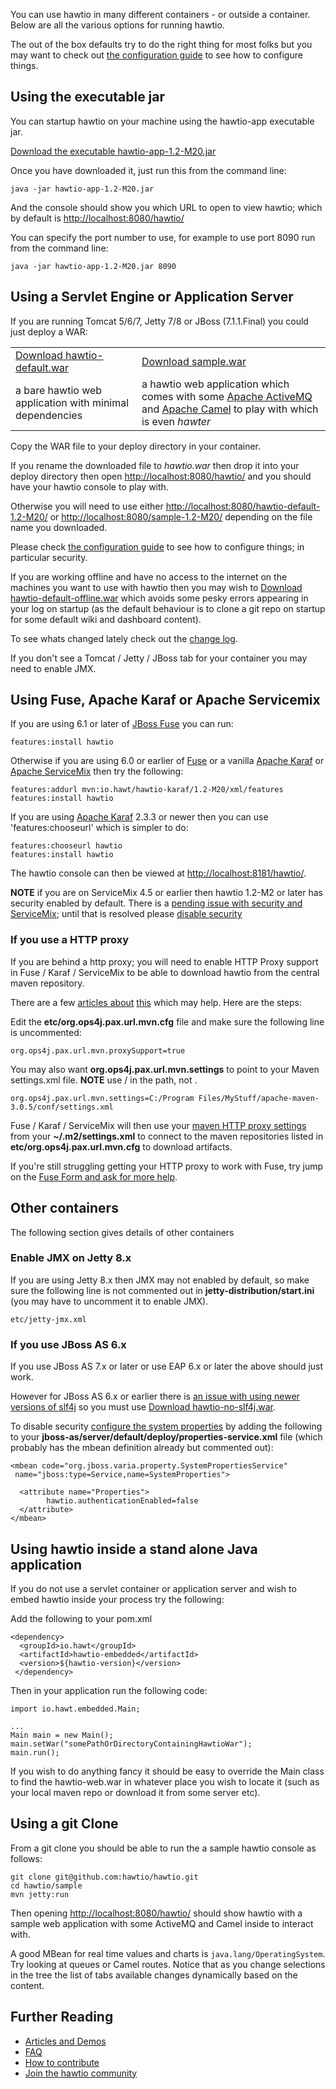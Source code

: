 You can use hawtio in many different containers - or outside a container. Below are all the various options for running hawtio.

The out of the box defaults try to do the right thing for most folks but you may want to check out [the configuration guide](http://hawt.io/configuration/index.html) to see how to configure things.


## Using the executable jar

You can startup hawtio on your machine using the hawtio-app executable jar.

<a class="btn btn-large  btn-primary" href="https://oss.sonatype.org/content/repositories/public/io/hawt/hawtio-app/1.2-M20/hawtio-app-1.2-M20.jar">Download the executable hawtio-app-1.2-M20.jar</a>

Once you have downloaded it, just run this from the command line:

    java -jar hawtio-app-1.2-M20.jar

And the console should show you which URL to open to view hawtio; which by default is [http://localhost:8080/hawtio/](http://localhost:8080/hawtio/)

You can specify the port number to use, for example to use port 8090 run from the command line:

    java -jar hawtio-app-1.2-M20.jar 8090

## Using a Servlet Engine or Application Server

If you are running Tomcat 5/6/7, Jetty 7/8 or JBoss (7.1.1.Final) you could just deploy a WAR:

<table class="buttonTable">
  <tr>
    <td>
      <a class="btn btn-large  btn-primary" href="https://oss.sonatype.org/content/repositories/public/io/hawt/hawtio-default/1.2-M20/hawtio-default-1.2-M20.war">Download hawtio-default.war</a>
    </td>
    <td>
      <a class="btn btn-large  btn-primary" href="https://oss.sonatype.org/content/repositories/public/io/hawt/sample/1.2-M20/sample-1.2-M20.war">Download sample.war</a>
    </td>
  </tr>
  <tr>
    <td>
      a bare hawtio web application with minimal dependencies
    </td>
    <td>
      a hawtio web application which comes with some <a href="http://activemq.apache.org/">Apache ActiveMQ</a> and
      <a href="http://camel.apache.org/">Apache Camel</a> to play with which is even <i>hawter</i>
    </td>
  </tr>
</table>

Copy the WAR file to your deploy directory in your container.

If you rename the downloaded file to _hawtio.war_ then drop it into your deploy directory then open [http://localhost:8080/hawtio/](http://localhost:8080/hawtio/) and you should have your hawtio console to play with.

Otherwise you will need to use either [http://localhost:8080/hawtio-default-1.2-M20/](http://localhost:8080/hawtio-default-1.2-M20/) or [http://localhost:8080/sample-1.2-M20/](http://localhost:8080/sample-1.2-M20/)  depending on the file name you downloaded.

Please check [the configuration guide](http://hawt.io/configuration/index.html) to see how to configure things; in particular security.

If you are working offline and have no access to the internet on the machines you want to use with hawtio then you may wish to
 <a class="btn" href="https://oss.sonatype.org/content/repositories/public/io/hawt/hawtio-default-offline/1.2-M20/hawtio-default-offline-1.2-M20.war">Download hawtio-default-offline.war</a> which avoids some pesky errors appearing in your log on startup (as the default behaviour is to clone a git repo on startup for some default wiki and dashboard content).

To see whats changed lately check out the [change log](http://hawt.io/changelog.html).

If you don't see a Tomcat / Jetty / JBoss tab for your container you may need to enable JMX.

## Using Fuse, Apache Karaf or Apache Servicemix

If you are using 6.1 or later of [JBoss Fuse](http://www.jboss.org/products/fuse) you can run:

    features:install hawtio

Otherwise if you are using 6.0 or earlier of [Fuse](http://www.jboss.org/products/fuse) or a vanilla [Apache Karaf](http://karaf.apache.org/) or [Apache ServiceMix](http://servicemix.apache.org/) then try the following:

    features:addurl mvn:io.hawt/hawtio-karaf/1.2-M20/xml/features
    features:install hawtio

If you are using [Apache Karaf](http://karaf.apache.org/) 2.3.3 or newer then you can use 'features:chooseurl' which is simpler to do:

    features:chooseurl hawtio
    features:install hawtio

The hawtio console can then be viewed at [http://localhost:8181/hawtio/](http://localhost:8181/hawtio/).

**NOTE** if you are on ServiceMix 4.5 or earlier then hawtio 1.2-M2 or later has security enabled by default. There is a [pending issue with security and ServiceMix](https://github.com/hawtio/hawtio/issues/438); until that is resolved please [disable security](https://github.com/hawtio/hawtio/blob/master/doc/Configuration.md#configuring-or-disabling-security-in-karaf-servicemix-fuse)


### If you use a HTTP proxy

If you are behind a http proxy; you will need to enable HTTP Proxy support in Fuse / Karaf / ServiceMix to be able to download hawtio from the central maven repository.

There are a few [articles about](http://mpashworth.wordpress.com/2012/09/27/installing-apache-karaf-features-behind-a-firewall/) [this](http://stackoverflow.com/questions/9922467/how-to-setup-a-proxy-for-apache-karaf) which may help. Here are the steps:

Edit the **etc/org.ops4j.pax.url.mvn.cfg** file and make sure the following line is uncommented:

    org.ops4j.pax.url.mvn.proxySupport=true

You may also want **org.ops4j.pax.url.mvn.settings** to point to your Maven settings.xml file. **NOTE** use / in the path, not \.

    org.ops4j.pax.url.mvn.settings=C:/Program Files/MyStuff/apache-maven-3.0.5/conf/settings.xml

Fuse / Karaf / ServiceMix will then use your [maven HTTP proxy settings](http://maven.apache.org/guides/mini/guide-proxies.html) from your **~/.m2/settings.xml** to connect to the maven repositories listed in **etc/org.ops4j.pax.url.mvn.cfg** to download artifacts.

If you're still struggling getting your HTTP proxy to work with Fuse, try jump on the [Fuse Form and ask for more help](https://community.jboss.org/en/jbossfuse).

## Other containers

The following section gives details of other containers

### Enable JMX on Jetty 8.x

If you are using Jetty 8.x then JMX may not enabled by default, so make sure the following line is not commented out in **jetty-distribution/start.ini** (you may have to uncomment it to enable JMX).

    etc/jetty-jmx.xml

### If you use JBoss AS 6.x

If you use JBoss AS 7.x or later or use EAP 6.x or later the above should just work.

However for JBoss AS 6.x or earlier there is [an issue with using newer versions of slf4j](http://totalprogus.blogspot.co.uk/2011/06/javalanglinkageerror-loader-constraint.html) so you must use <a class="btn" href="https://oss.sonatype.org/content/repositories/public/io/hawt/hawtio-no-slf4j/1.2-M20/hawtio-no-slf4j-1.2-M20.war">Download hawtio-no-slf4j.war</a>.

To disable security [configure the system properties](http://www.mastertheboss.com/jboss-configuration/how-to-inject-system-properties-into-jboss) by adding the following to your **jboss-as/server/default/deploy/properties-service.xml** file (which probably has the mbean definition already but commented out):

    <mbean code="org.jboss.varia.property.SystemPropertiesService"
     name="jboss:type=Service,name=SystemProperties">

      <attribute name="Properties">
            hawtio.authenticationEnabled=false
      </attribute>
    </mbean>


## Using hawtio inside a stand alone Java application

If you do not use a servlet container or application server and wish to embed hawtio inside your process try the following:

Add the following to your pom.xml

    <dependency>
      <groupId>io.hawt</groupId>
      <artifactId>hawtio-embedded</artifactId>
      <version>${hawtio-version}</version>
     </dependency>

Then in your application run the following code:

    import io.hawt.embedded.Main;

    ...
    Main main = new Main();
    main.setWar("somePathOrDirectoryContainingHawtioWar");
    main.run();

If you wish to do anything fancy it should be easy to override the Main class to find the hawtio-web.war in whatever place you wish to locate it (such as your local maven repo or download it from some server etc).

## Using a git Clone

From a git clone you should be able to run the a sample hawtio console as follows:

    git clone git@github.com:hawtio/hawtio.git
    cd hawtio/sample
    mvn jetty:run

Then opening [http://localhost:8080/hawtio/](http://localhost:8080/hawtio/) should show hawtio with a sample web application with some ActiveMQ and Camel inside to interact with.

A good MBean for real time values and charts is `java.lang/OperatingSystem`. Try looking at queues or Camel routes. Notice that as you change selections in the tree the list of tabs available changes dynamically based on the content.

## Further Reading

* [Articles and Demos](http://hawt.io/articles/index.html)
* [FAQ](http://hawt.io/faq/index.html)
* [How to contribute](http://hawt.io/contributing/index.html)
* [Join the hawtio community](http://hawt.io/community/index.html)
